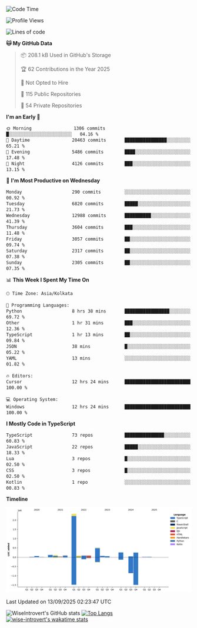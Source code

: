 <!--START_SECTION:waka-->
![Code Time](http://img.shields.io/badge/Code%20Time-2%2C504%20hrs%2052%20mins-blue)

![Profile Views](http://img.shields.io/badge/Profile%20Views-0-blue)

![Lines of code](https://img.shields.io/badge/From%20Hello%20World%20I%27ve%20Written-4.1%20million%20lines%20of%20code-blue)

**🐱 My GitHub Data** 

> 📦 208.1 kB Used in GitHub's Storage 
 > 
> 🏆 62 Contributions in the Year 2025
 > 
> 🚫 Not Opted to Hire
 > 
> 📜 115 Public Repositories 
 > 
> 🔑 54 Private Repositories 
 > 
**I'm an Early 🐤** 

```text
🌞 Morning                1306 commits        █░░░░░░░░░░░░░░░░░░░░░░░░   04.16 % 
🌆 Daytime                20463 commits       ████████████████░░░░░░░░░   65.21 % 
🌃 Evening                5486 commits        ████░░░░░░░░░░░░░░░░░░░░░   17.48 % 
🌙 Night                  4126 commits        ███░░░░░░░░░░░░░░░░░░░░░░   13.15 % 
```
📅 **I'm Most Productive on Wednesday** 

```text
Monday                   290 commits         ░░░░░░░░░░░░░░░░░░░░░░░░░   00.92 % 
Tuesday                  6820 commits        █████░░░░░░░░░░░░░░░░░░░░   21.73 % 
Wednesday                12988 commits       ██████████░░░░░░░░░░░░░░░   41.39 % 
Thursday                 3604 commits        ███░░░░░░░░░░░░░░░░░░░░░░   11.48 % 
Friday                   3057 commits        ██░░░░░░░░░░░░░░░░░░░░░░░   09.74 % 
Saturday                 2317 commits        ██░░░░░░░░░░░░░░░░░░░░░░░   07.38 % 
Sunday                   2305 commits        ██░░░░░░░░░░░░░░░░░░░░░░░   07.35 % 
```


📊 **This Week I Spent My Time On** 

```text
🕑︎ Time Zone: Asia/Kolkata

💬 Programming Languages: 
Python                   8 hrs 38 mins       █████████████████░░░░░░░░   69.72 % 
Other                    1 hr 31 mins        ███░░░░░░░░░░░░░░░░░░░░░░   12.36 % 
TypeScript               1 hr 13 mins        ██░░░░░░░░░░░░░░░░░░░░░░░   09.84 % 
JSON                     38 mins             █░░░░░░░░░░░░░░░░░░░░░░░░   05.22 % 
YAML                     13 mins             ░░░░░░░░░░░░░░░░░░░░░░░░░   01.82 % 

🔥 Editors: 
Cursor                   12 hrs 24 mins      █████████████████████████   100.00 % 

💻 Operating System: 
Windows                  12 hrs 24 mins      █████████████████████████   100.00 % 
```

**I Mostly Code in TypeScript** 

```text
TypeScript               73 repos            ███████████████░░░░░░░░░░   60.83 % 
JavaScript               22 repos            █████░░░░░░░░░░░░░░░░░░░░   18.33 % 
Lua                      3 repos             █░░░░░░░░░░░░░░░░░░░░░░░░   02.50 % 
CSS                      3 repos             █░░░░░░░░░░░░░░░░░░░░░░░░   02.50 % 
Kotlin                   1 repo              ░░░░░░░░░░░░░░░░░░░░░░░░░   00.83 % 
```



**Timeline**

![Lines of Code chart](https://raw.githubusercontent.com/wise-introvert/wise-introvert/master/assets/bar_graph.png)


 Last Updated on 13/09/2025 02:23:47 UTC
<!--END_SECTION:waka-->

![WiseIntrovert's GitHub stats](https://github-readme-stats.vercel.app/api?username=wise-introvert&count_private=true&show_icons=true)
[![Top Langs](https://github-readme-stats.vercel.app/api/top-langs/?username=wise-introvert&langs_count=10)](https://github.com/anuraghazra/github-readme-stats)
[![wise-introvert's wakatime stats](https://github-readme-stats.vercel.app/api/wakatime?username=wiseintrovert)](https://github.com/anuraghazra/github-readme-stats)
